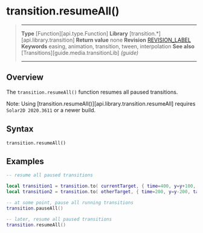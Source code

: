 # transition.resumeAll()

> --------------------- ------------------------------------------------------------------------------------------
> __Type__              [Function][api.type.Function]
> __Library__           [transition.*][api.library.transition]
> __Return value__      none
> __Revision__          [REVISION_LABEL](REVISION_URL)
> __Keywords__          easing, animation, transition, tween, interpolation
> __See also__			[Transitions][guide.media.transitionLib] _(guide)_
> --------------------- ------------------------------------------------------------------------------------------


## Overview

The `transition.resumeAll()` function resumes all paused transitions.

Note: Using [transition.resumeAll()][api.library.transition.resumeAll] requires `Solar2D 2020.3611` or a newer build.

## Syntax

	transition.resumeAll()


## Examples

``````lua
-- resume all paused transitions

local transition1 = transition.to( currentTarget, { time=400, y=y+100, iterations=5, tag="transTag" } )
local transition2 = transition.to( otherTarget, { time=200, y=y-200, tag="transTag" } )

-- at some point, pause all running transitions
transition.pauseAll()

-- later, resume all paused transitions
transition.resumeAll()
``````